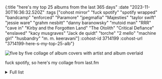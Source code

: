 {:title "here's my top 25 albums from the last 365 days"
 :date "2023-11-30T16:36:32.520Z"
 :tags ["cohost mirror" "fuck spotify" "spotify wrapped" "bandcamp" "enforced" "Paramore" "jpegmafia" "Majesties" "taylor swift" "jessie ware" "grahm nesbitt" "danny baranowsky" "mutoid man" "RRR" "cave in" "Kirby and the Forgotten Land" "The Otolith" "Critical Defiance" "enslaved" "kacy musgraves" "Jack de quidt" "torche" "2 mello" "machine girl" "husbandry" "m. m. keeravani"]
 :cohost-id 3714199
 :cohost-url "3714199-here-s-my-top-25-alb"}

![five by five collage of album covers with artist and album overlaid](/img/cohost-mirror/3714199-here-s-my-top-25-alb/image.png)

fuck spotify, so here's my collage from last.fm

<details>
<summary>Full list</summary>
<ul>
<li>Enforced - War Remains</li>
<li>Paramore - This Is Why</li>
<li>JPEGMAFIA X Danny Brown - SCARING THE HOES</li>
<li>Majesties - Vast Reaches Unclaimed</li>
<li>Taylor Swift - Midnights</li>
<li>Creeping Death - Boundless Domain</li>
<li>Jessie Ware - That! Feels Good!</li>
<li>Grahm Nesbitt - Floppy Knights (Original Soundtrack)</li>
<li>Danny Baranowsky - Crypt of the Necrodancer (Original Soundtrack)</li>
<li>Mutoid Man - Mutants</li>
<li>M. M. Keeravani - RRR</li>
<li>Cave In - Heavy Pendulum</li>
<li>Nintendo - Kirby and the Forgotten Land (Original Soundtrack)</li>
<li>The Otolith - Folium Limina</li>
<li>Taylor Swift - Red (Taylor's Version)</li>
<li>Critical Defiance - No Life Forms</li>
<li>Enslaved - Heimdal</li>
<li>Kacey Musgraves - Golden Hour</li>
<li>Jack de Quidt - PALISADE: Friends At The Table Soundtrack, Season Eight</li>
<li>Torche - Admission</li>
<li>Jack de Quidt - PARTIZAN: Friends At The Table Soundtrack, Season Six</li>
<li>2 Mello - PHD: Portable Headphone Dancefloor</li>
<li>Machine Girl - Neon White Soundtrack Part 2 “The Burn That Cures”</li>
<li>Taylor Swift - 1989 (Taylor’s Version)</li>
<li>Husbandry - A Port in a Storm</li>
</ul>
</details>